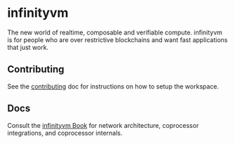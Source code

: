 # infinityvm

The new world of realtime, composable and verifiable compute. infinityvm is for people who are over restrictive blockchains and want fast applications that just work.

## Contributing

See the [contributing](./CONTRIBUTING.md) doc for instructions on how to setup the workspace.

## Docs

Consult the [infinityvm Book](./book) for network architecture, coprocessor integrations, and coprocessor internals.